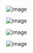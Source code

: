 ![image](https://github.com/web-god/image-silder/assets/132649294/8c32d2ca-b995-466e-87f6-e3746254fd79)

![image](https://github.com/web-god/image-silder/assets/132649294/17a5046b-b8d1-40b1-bbbb-8aa819cddf85)

![image](https://github.com/web-god/image-silder/assets/132649294/1d28a4ab-f1b2-468f-b0e7-c8bdc91e6c59)

![image](https://github.com/web-god/image-silder/assets/132649294/e8efd17f-ac85-4e2b-a529-9b2d670299bd)


